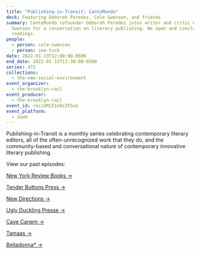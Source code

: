 ```yaml
---
title: "Publishing-in-Transit: CantoMundo"
deck: Featuring Deborah Paredez, Cole Swensen, and friends
summary: CantoMundo cofounder Deborah Paredez joins writer and critic Cole
  Swensen for a conversation on literary publishing. We open and conclude with
  readings.
people:
  - person: cole-swensen
  - person: zoe-tuck
date: 2022-01-13T12:00:00-0500
end_date: 2022-01-13T13:30:00-0500
series: 472
collections:
  - the-new-social-environment
event_organizer:
  - the-brooklyn-rail
event_producer:
  - the-brooklyn-rail
event_id: reccUMiE1o0z2FSun
event_platform:
  - zoom
---
```

Publishing-in-Transit is a monthly series celebrating contemporary literary editors, all of the often-unrecognized work that they do, and the community-based and conversational nature of contemporary innovative literary publishing.

View our past episodes: 

[New York Review Books →](https://brooklynrail.org/events/2021/06/10/publishing-in-transit-new-york-review-of-books/)

[Tender Buttons Press →](https://brooklynrail.org/events/2021/07/01/publishing-in-transit-tender-buttons-press/)

[](https://brooklynrail.org/events/2021/07/01/publishing-in-transit-tender-buttons-press/)[New Directions →](https://brooklynrail.org/events/2021/08/12/publishing-in-transit-new-directions/)

[](https://brooklynrail.org/events/2021/08/12/publishing-in-transit-new-directions/)[Ugly Duckling Presse →](https://brooklynrail.org/events/2021/09/09/publishing-in-transit-ugly-duckling-presse/)

[Cave Canem →](https://brooklynrail.org/events/2021/10/14/publishing-in-transit-cave-canem/)

[Tamaas →](https://brooklynrail.org/events/2021/11/11/publishing-in-transit-tamaas/)

[Belladonna*  →](https://brooklynrail.org/events/2021/12/16/publishing-in-transit-belladonna/)